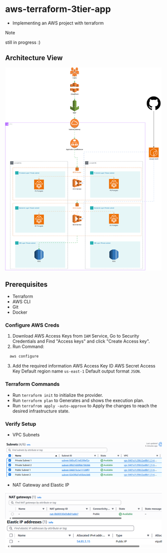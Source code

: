 # aws-terraform-3tier-app

- Implementing an AWS project with terraform 

> [!NOTE]
> still in progress :)

## Architecture View

![requirement](./architecture-required.png)

## Prerequisites

- Terraform 
- AWS CLI 
- Git 
- Docker 

### Configure AWS Creds

1. Download AWS Access Keys from `IAM` Service, Go to Security Credentials and Find "Access keys" and click "Create Access key".
2. Run Command:
```bash
  aws configure
```
3. Add the required information AWS Access Key ID AWS Secret Access Key Default region name `us-east-1` Default output format `JSON`.

### Terraform Commands 

- Run `terraform init` to initialize the provider.
- Run `terraform plan` to Generates and shows the execution plan.
- Run `terrafrom apply -auto-approve` to Apply the changes to reach the desired infrastructure state.

### Verify Setup 

- VPC Subnets

![ad](./Images/subnets.png)

- NAT Gateway and Elastic IP

![ad](./Images/nat.png)
![ad](./Images/eip.png)